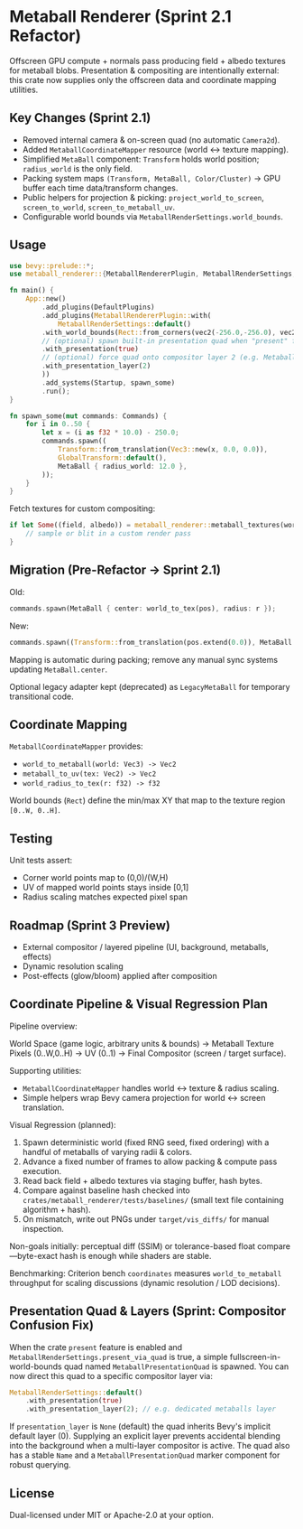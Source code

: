 # Metaball Renderer (Sprint 2.1 Refactor)

Offscreen GPU compute + normals pass producing field + albedo textures for metaball blobs. Presentation & compositing are intentionally external: this crate now supplies only the offscreen data and coordinate mapping utilities.

## Key Changes (Sprint 2.1)

- Removed internal camera & on-screen quad (no automatic `Camera2d`).
- Added `MetaballCoordinateMapper` resource (world <-> texture mapping).
- Simplified `MetaBall` component: `Transform` holds world position; `radius_world` is the only field.
- Packing system maps `(Transform, MetaBall, Color/Cluster)` → GPU buffer each time data/transform changes.
- Public helpers for projection & picking: `project_world_to_screen`, `screen_to_world`, `screen_to_metaball_uv`.
- Configurable world bounds via `MetaballRenderSettings.world_bounds`.

## Usage

```rust
use bevy::prelude::*;
use metaball_renderer::{MetaballRendererPlugin, MetaballRenderSettings, MetaBall};

fn main() {
    App::new()
        .add_plugins(DefaultPlugins)
        .add_plugins(MetaballRendererPlugin::with(
            MetaballRenderSettings::default()
        .with_world_bounds(Rect::from_corners(vec2(-256.0,-256.0), vec2(256.0,256.0)))
        // (optional) spawn built-in presentation quad when "present" feature is enabled
        .with_presentation(true)
        // (optional) force quad onto compositor layer 2 (e.g. Metaballs) instead of default 0
        .with_presentation_layer(2)
        ))
        .add_systems(Startup, spawn_some)
        .run();
}

fn spawn_some(mut commands: Commands) {
    for i in 0..50 {
        let x = (i as f32 * 10.0) - 250.0;
        commands.spawn((
            Transform::from_translation(Vec3::new(x, 0.0, 0.0)),
            GlobalTransform::default(),
            MetaBall { radius_world: 12.0 },
        ));
    }
}
```

Fetch textures for custom compositing:

```rust
if let Some((field, albedo)) = metaball_renderer::metaball_textures(world) {
    // sample or blit in a custom render pass
}
```

## Migration (Pre-Refactor → Sprint 2.1)

Old:

```rust
commands.spawn(MetaBall { center: world_to_tex(pos), radius: r });
```

New:

```rust
commands.spawn((Transform::from_translation(pos.extend(0.0)), MetaBall { radius_world: r }));
```

Mapping is automatic during packing; remove any manual sync systems updating `MetaBall.center`.

Optional legacy adapter kept (deprecated) as `LegacyMetaBall` for temporary transitional code.

## Coordinate Mapping

`MetaballCoordinateMapper` provides:

- `world_to_metaball(world: Vec3) -> Vec2`
- `metaball_to_uv(tex: Vec2) -> Vec2`
- `world_radius_to_tex(r: f32) -> f32`

World bounds (`Rect`) define the min/max XY that map to the texture region `[0..W, 0..H]`.

## Testing

Unit tests assert:

- Corner world points map to (0,0)/(W,H)
- UV of mapped world points stays inside [0,1]
- Radius scaling matches expected pixel span

## Roadmap (Sprint 3 Preview)

- External compositor / layered pipeline (UI, background, metaballs, effects)
- Dynamic resolution scaling
- Post-effects (glow/bloom) applied after composition

## Coordinate Pipeline & Visual Regression Plan

Pipeline overview:

World Space (game logic, arbitrary units & bounds) → Metaball Texture Pixels (0..W,0..H) → UV (0..1) → Final Compositor (screen / target surface).

Supporting utilities:

- `MetaballCoordinateMapper` handles world ↔ texture & radius scaling.
- Simple helpers wrap Bevy camera projection for world ↔ screen translation.

Visual Regression (planned):

1. Spawn deterministic world (fixed RNG seed, fixed ordering) with a handful of metaballs of varying radii & colors.
2. Advance a fixed number of frames to allow packing & compute pass execution.
3. Read back field + albedo textures via staging buffer, hash bytes.
4. Compare against baseline hash checked into `crates/metaball_renderer/tests/baselines/` (small text file containing algorithm + hash).
5. On mismatch, write out PNGs under `target/vis_diffs/` for manual inspection.

Non-goals initially: perceptual diff (SSIM) or tolerance-based float compare—byte-exact hash is enough while shaders are stable.

Benchmarking: Criterion bench `coordinates` measures `world_to_metaball` throughput for scaling discussions (dynamic resolution / LOD decisions).

## Presentation Quad & Layers (Sprint: Compositor Confusion Fix)

When the crate `present` feature is enabled and `MetaballRenderSettings.present_via_quad` is true, a simple fullscreen-in-world-bounds quad named `MetaballPresentationQuad` is spawned. You can now direct this quad to a specific compositor layer via:

```rust
MetaballRenderSettings::default()
    .with_presentation(true)
    .with_presentation_layer(2); // e.g. dedicated metaballs layer
```

If `presentation_layer` is `None` (default) the quad inherits Bevy's implicit default layer (0). Supplying an explicit layer prevents accidental blending into the background when a multi-layer compositor is active. The quad also has a stable `Name` and a `MetaballPresentationQuad` marker component for robust querying.

## License

Dual-licensed under MIT or Apache-2.0 at your option.
